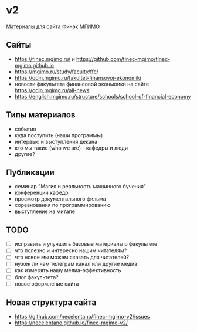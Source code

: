 # v2
Материалы для сайта Финэк МГИМО

## Сайты

- https://finec.mgimo.ru/ и https://github.com/finec-mgimo/finec-mgimo.github.io
- https://mgimo.ru/study/faculty/ffe/
- https://odin.mgimo.ru/fakultet-finansovoj-ekonomiki
- новости факультета финансовой эконмоики на сайте https://odin.mgimo.ru/all-news
- https://english.mgimo.ru/structure/schools/school-of-financial-economy

## Типы материалов

- события
- куда поступить (наши программы)
- интервью и выступления декана
- кто мы такие (who we are) - кафедры и люди
- другие?

## Публикации

- семинар "Магия и реальность машинного бучения"
- конференции кафедр
- просмотр документального фильма
- соревнования по программированию
- выступление на митапе

## TODO

- [ ] исправить и улучшить базовые материалы о факультете
- [ ] что полезно и интересно нашим читателям?
- [ ] что новое мы можем сказать для читателей?
- [ ] нужен ли нам телеграм канал или другие медиа
- [ ] как измерять нашу мелиа-эффективность
- [ ] блог факультета?
- [ ] новое оформление сайта

## Новая структура сайта

- <https://github.com/necelentano/finec-mgimo-v2/issues>
- <https://necelentano.github.io/finec-mgimo-v2/>



